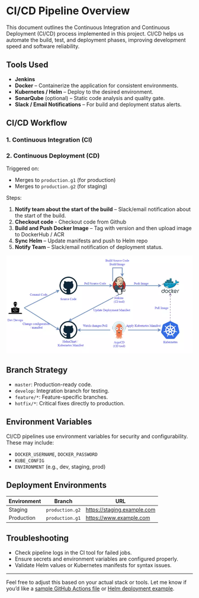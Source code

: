 # CI/CD Pipeline Overview

This document outlines the Continuous Integration and Continuous Deployment (CI/CD) process implemented in this project. CI/CD helps us automate the build, test, and deployment phases, improving development speed and software reliability.

## Tools Used

- **Jenkins**
- **Docker** – Containerize the application for consistent environments.
- **Kubernetes / Helm** – Deploy to the desired environment.
- **SonarQube** (optional) – Static code analysis and quality gate.
- **Slack / Email Notifications** – For build and deployment status alerts.

## CI/CD Workflow

### 1. Continuous Integration (CI)

### 2. Continuous Deployment (CD)

Triggered on:
- Merges to `production.g1` (for production)
- Merges to `production.g2` (for staging)

Steps:
1. **Notify team about the start of the build** – Slack/email notification about the start of the build.
2. **Checkout code** - Checkout code from Github
3. **Build and Push Docker Image** – Tag with version and then upload image to DockerHub / ACR 
4. **Sync Helm** – Update manifests and push to Helm repo
4. **Notify Team** – Slack/email notification of deployment status.

![alt text](image-1.png)


## Branch Strategy

- `master`: Production-ready code.
- `develop`: Integration branch for testing.
- `feature/*`: Feature-specific branches.
- `hotfix/*`: Critical fixes directly to production.

## Environment Variables

CI/CD pipelines use environment variables for security and configurability. These may include:
- `DOCKER_USERNAME`, `DOCKER_PASSWORD`
- `KUBE_CONFIG`
- `ENVIRONMENT` (e.g., dev, staging, prod)

## Deployment Environments

| Environment | Branch        | URL                          |
|-------------|---------------|------------------------------|
| Staging     | `production.g2`     | https://staging.example.com  |
| Production  | `production.g1`        | https://www.example.com      |

## Troubleshooting

- Check pipeline logs in the CI tool for failed jobs.
- Ensure secrets and environment variables are configured properly.
- Validate Helm values or Kubernetes manifests for syntax issues.

---

Feel free to adjust this based on your actual stack or tools. Let me know if you’d like a [sample GitHub Actions file](f) or [Helm deployment example](f).
